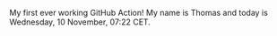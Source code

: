 My first ever working GitHub Action!
My name is Thomas and today is Wednesday, 10 November, 07:22 CET. 
